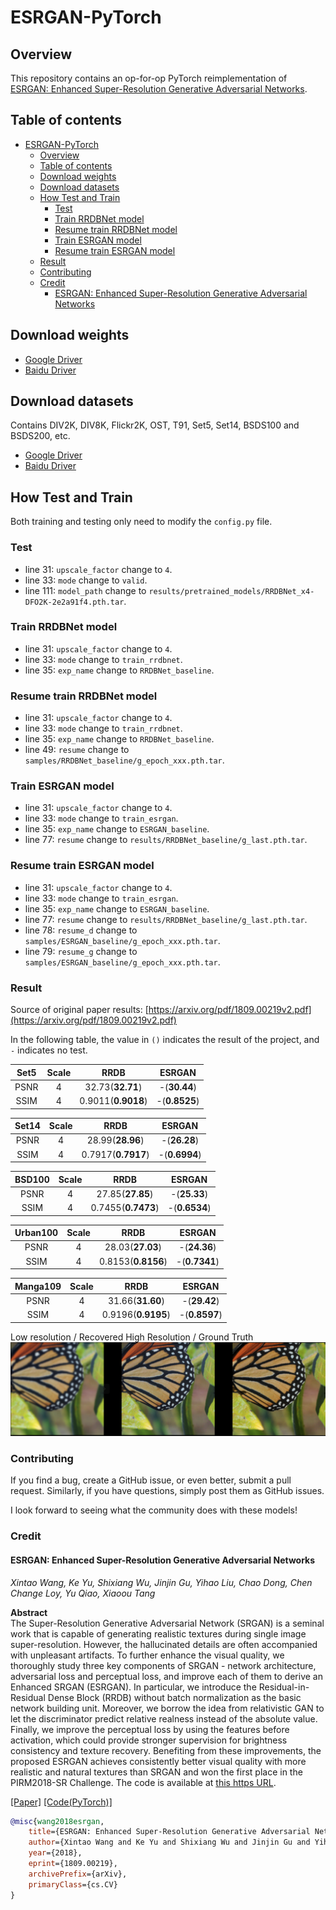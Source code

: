 # ESRGAN-PyTorch

## Overview

This repository contains an op-for-op PyTorch reimplementation of [ESRGAN: Enhanced Super-Resolution Generative Adversarial Networks](https://arxiv.org/abs/1809.00219v2).

## Table of contents

- [ESRGAN-PyTorch](#esrgan-pytorch)
    - [Overview](#overview)
    - [Table of contents](#table-of-contents)
    - [Download weights](#download-weights)
    - [Download datasets](#download-datasets)
    - [How Test and Train](#how-test-and-train)
        - [Test](#test)
        - [Train RRDBNet model](#train-rrdbnet-model)
        - [Resume train RRDBNet model](#resume-train-rrdbnet-model)
        - [Train ESRGAN model](#train-esrgan-model)
        - [Resume train ESRGAN model](#resume-train-esrgan-model)
    - [Result](#result)
    - [Contributing](#contributing)
    - [Credit](#credit)
        - [ESRGAN: Enhanced Super-Resolution Generative Adversarial Networks](#esrgan-enhanced-super-resolution-generative-adversarial-networks)

## Download weights

- [Google Driver](https://drive.google.com/drive/folders/17ju2HN7Y6pyPK2CC_AqnAfTOe9_3hCQ8?usp=sharing)
- [Baidu Driver](https://pan.baidu.com/s/1yNs4rqIb004-NKEdKBJtYg?pwd=llot)

## Download datasets

Contains DIV2K, DIV8K, Flickr2K, OST, T91, Set5, Set14, BSDS100 and BSDS200, etc.

- [Google Driver](https://drive.google.com/drive/folders/1A6lzGeQrFMxPqJehK9s37ce-tPDj20mD?usp=sharing)
- [Baidu Driver](https://pan.baidu.com/s/1o-8Ty_7q6DiS3ykLU09IVg?pwd=llot)

## How Test and Train

Both training and testing only need to modify the `config.py` file. 

### Test

- line 31: `upscale_factor` change to `4`.
- line 33: `mode` change to `valid`.
- line 111: `model_path` change to `results/pretrained_models/RRDBNet_x4-DFO2K-2e2a91f4.pth.tar`.

### Train RRDBNet model

- line 31: `upscale_factor` change to `4`.
- line 33: `mode` change to `train_rrdbnet`.
- line 35: `exp_name` change to `RRDBNet_baseline`.

### Resume train RRDBNet model

- line 31: `upscale_factor` change to `4`.
- line 33: `mode` change to `train_rrdbnet`.
- line 35: `exp_name` change to `RRDBNet_baseline`.
- line 49: `resume` change to `samples/RRDBNet_baseline/g_epoch_xxx.pth.tar`.

### Train ESRGAN model

- line 31: `upscale_factor` change to `4`.
- line 33: `mode` change to `train_esrgan`.
- line 35: `exp_name` change to `ESRGAN_baseline`.
- line 77: `resume` change to `results/RRDBNet_baseline/g_last.pth.tar`.

### Resume train ESRGAN model

- line 31: `upscale_factor` change to `4`.
- line 33: `mode` change to `train_esrgan`.
- line 35: `exp_name` change to `ESRGAN_baseline`.
- line 77: `resume` change to `results/RRDBNet_baseline/g_last.pth.tar`.
- line 78: `resume_d` change to `samples/ESRGAN_baseline/g_epoch_xxx.pth.tar`.
- line 79: `resume_g` change to `samples/ESRGAN_baseline/g_epoch_xxx.pth.tar`.

### Result

Source of original paper results: [https://arxiv.org/pdf/1809.00219v2.pdf](https://arxiv.org/pdf/1809.00219v2.pdf)

In the following table, the value in `()` indicates the result of the project, and `-` indicates no test.

| Set5 | Scale |        RRDB        |    ESRGAN     |
|:----:|:-----:|:------------------:|:-------------:|
| PSNR |   4   |  32.73(**32.71**)  | -(**30.44**)  |
| SSIM |   4   | 0.9011(**0.9018**) | -(**0.8525**) |

| Set14 | Scale |        RRDB        |    ESRGAN     |
|:-----:|:-----:|:------------------:|:-------------:|
| PSNR  |   4   |  28.99(**28.96**)  | -(**26.28**)  |
| SSIM  |   4   | 0.7917(**0.7917**) | -(**0.6994**) |

| BSD100 | Scale |        RRDB        |    ESRGAN     |
|:------:|:-----:|:------------------:|:-------------:|
|  PSNR  |   4   |  27.85(**27.85**)  | -(**25.33**)  |
|  SSIM  |   4   | 0.7455(**0.7473**) | -(**0.6534**) |

| Urban100 | Scale |        RRDB        |    ESRGAN     |
|:--------:|:-----:|:------------------:|:-------------:|
|   PSNR   |   4   |  28.03(**27.03**)  | -(**24.36**)  |
|   SSIM   |   4   | 0.8153(**0.8156**) | -(**0.7341**) |

| Manga109 | Scale |        RRDB        |    ESRGAN     |
|:--------:|:-----:|:------------------:|:-------------:|
|   PSNR   |   4   |  31.66(**31.60**)  | -(**29.42**)  |
|   SSIM   |   4   | 0.9196(**0.9195**) | -(**0.8597**) |

Low resolution / Recovered High Resolution / Ground Truth
<span align="center"><img src="figure/result.png"/></span>

### Contributing

If you find a bug, create a GitHub issue, or even better, submit a pull request. Similarly, if you have questions, simply post them as GitHub issues.

I look forward to seeing what the community does with these models!

### Credit

#### ESRGAN: Enhanced Super-Resolution Generative Adversarial Networks

_Xintao Wang, Ke Yu, Shixiang Wu, Jinjin Gu, Yihao Liu, Chao Dong, Chen Change Loy, Yu Qiao, Xiaoou Tang_ <br>

**Abstract** <br>
The Super-Resolution Generative Adversarial Network (SRGAN) is a seminal work that is capable of generating realistic textures during single image
super-resolution. However, the hallucinated details are often accompanied with unpleasant artifacts. To further enhance the visual quality, we
thoroughly study three key components of SRGAN - network architecture, adversarial loss and perceptual loss, and improve each of them to derive an
Enhanced SRGAN (ESRGAN). In particular, we introduce the Residual-in-Residual Dense Block (RRDB) without batch normalization as the basic network
building unit. Moreover, we borrow the idea from relativistic GAN to let the discriminator predict relative realness instead of the absolute value.
Finally, we improve the perceptual loss by using the features before activation, which could provide stronger supervision for brightness consistency
and texture recovery. Benefiting from these improvements, the proposed ESRGAN achieves consistently better visual quality with more realistic and
natural textures than SRGAN and won the first place in the PIRM2018-SR Challenge. The code is available
at [this https URL](https://github.com/xinntao/ESRGAN).

[[Paper]](https://arxiv.org/pdf/1609.04802) [[Code(PyTorch)]](https://github.com/xinntao/ESRGAN)

```bibtex
@misc{wang2018esrgan,
    title={ESRGAN: Enhanced Super-Resolution Generative Adversarial Networks},
    author={Xintao Wang and Ke Yu and Shixiang Wu and Jinjin Gu and Yihao Liu and Chao Dong and Chen Change Loy and Yu Qiao and Xiaoou Tang},
    year={2018},
    eprint={1809.00219},
    archivePrefix={arXiv},
    primaryClass={cs.CV}
}
```
